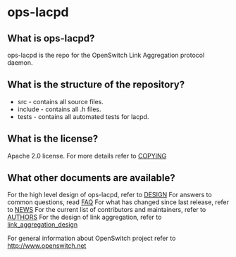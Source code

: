 ops-lacpd
=========

What is ops-lacpd?
------------------
ops-lacpd is the repo for the OpenSwitch Link Aggregation protocol daemon.

What is the structure of the repository?
----------------------------------------
* src - contains all source files.
* include - contains all .h files.
* tests - contains all automated tests for lacpd.

What is the license?
--------------------
Apache 2.0 license. For more details refer to [COPYING](https://git.openswitch.net/cgit/openswitch/ops-lacpd/tree/COPYING)

What other documents are available?
-----------------------------------
For the high level design of ops-lacpd, refer to [DESIGN](https://www.openswitch.net/documents/dev/ops-lacpd/DESIGN)
For answers to common questions, read [FAQ](https://git.openswitch.net/cgit/openswitch/ops-lacpd/tree/FAQ.md)
For what has changed since last release, refer to [NEWS](https://git.openswitch.net/cgit/openswitch/ops-lacpd/tree/NEWS)
For the current list of contributors and maintainers, refer to [AUTHORS](https://git.openswitch.net/cgit/openswitch/ops-lacpd/tree/AUTHORS.md)
For the design of link aggregation, refer to [link_aggregation_design](https://www.openswitch.net/documents/dev/link_aggregation_design)

For general information about OpenSwitch project refer to http://www.openswitch.net
